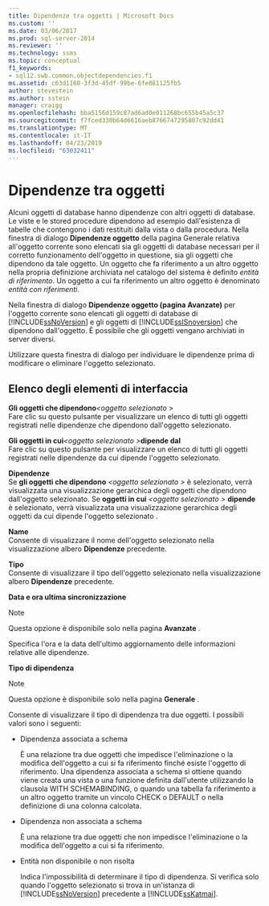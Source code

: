 ```yaml
---
title: Dipendenze tra oggetti | Microsoft Docs
ms.custom: ''
ms.date: 03/06/2017
ms.prod: sql-server-2014
ms.reviewer: ''
ms.technology: ssms
ms.topic: conceptual
f1_keywords:
- sql12.swb.common.objectdependencies.f1
ms.assetid: c63d1160-3f3d-45df-99be-6fe081125fb5
author: stevestein
ms.author: sstein
manager: craigg
ms.openlocfilehash: bba5156d159c87ad6ad0e011268bc655b45a5c37
ms.sourcegitcommit: f7fced330b64d6616aeb8766747295807c92dd41
ms.translationtype: MT
ms.contentlocale: it-IT
ms.lasthandoff: 04/23/2019
ms.locfileid: "63032411"
---
```

# <a name="object-dependencies"></a>Dipendenze tra oggetti
  Alcuni oggetti di database hanno dipendenze con altri oggetti di database. Le viste e le stored procedure dipendono ad esempio dall'esistenza di tabelle che contengono i dati restituiti dalla vista o dalla procedura. Nella finestra di dialogo **Dipendenze oggetto** della pagina Generale relativa all'oggetto corrente sono elencati sia gli oggetti di database necessari per il corretto funzionamento dell'oggetto in questione, sia gli oggetti che dipendono da tale oggetto. Un oggetto che fa riferimento a un altro oggetto nella propria definizione archiviata nel catalogo del sistema è definito *entità di riferimento*. Un oggetto a cui fa riferimento un altro oggetto è denominato *entità con riferimenti*.  
  
 Nella finestra di dialogo **Dipendenze oggetto (pagina Avanzate)** per l'oggetto corrente sono elencati gli oggetti di database di [!INCLUDE[ssNoVersion](../../includes/ssnoversion-md.md)] e gli oggetti di [!INCLUDE[ssISnoversion](../../includes/ssisnoversion-md.md)] che dipendono dall'oggetto. È possibile che gli oggetti vengano archiviati in server diversi.  
  
 Utilizzare questa finestra di dialogo per individuare le dipendenze prima di modificare o eliminare l'oggetto selezionato.  
  
## <a name="uielement-list"></a>Elenco degli elementi di interfaccia  
 **Gli oggetti che dipendono**_\<oggetto selezionato >_  
 Fare clic su questo pulsante per visualizzare un elenco di tutti gli oggetti registrati nelle dipendenze che dipendono dall'oggetto selezionato.  
  
 **Gli oggetti in cui**_\<oggetto selezionato >_**dipende dal**  
 Fare clic su questo pulsante per visualizzare un elenco di tutti gli oggetti registrati nelle dipendenze da cui dipende l'oggetto selezionato.  
  
 **Dipendenze**  
 Se **gli oggetti che dipendono**  _\<oggetto selezionato >_ è selezionato, verrà visualizzata una visualizzazione gerarchica degli oggetti che dipendono dall'oggetto selezionato. Se **oggetti in cui**  _\<oggetto selezionato >_ **dipende** è selezionato, verrà visualizzata una visualizzazione gerarchica degli oggetti da cui dipende l'oggetto selezionato .  
  
 **Name**  
 Consente di visualizzare il nome dell'oggetto selezionato nella visualizzazione albero **Dipendenze** precedente.  
  
 **Tipo**  
 Consente di visualizzare il tipo dell'oggetto selezionato nella visualizzazione albero **Dipendenze** precedente.  
  
 **Data e ora ultima sincronizzazione**  
 > [!NOTE]  
>  Questa opzione è disponibile solo nella pagina **Avanzate** .  
  
 Specifica l'ora e la data dell'ultimo aggiornamento delle informazioni relative alle dipendenze.  
  
 **Tipo di dipendenza**  
 > [!NOTE]  
>  Questa opzione è disponibile solo nella pagina **Generale** .  
  
 Consente di visualizzare il tipo di dipendenza tra due oggetti. I possibili valori sono i seguenti:  
  
-   Dipendenza associata a schema  
  
     È una relazione tra due oggetti che impedisce l'eliminazione o la modifica dell'oggetto a cui si fa riferimento finché esiste l'oggetto di riferimento. Una dipendenza associata a schema si ottiene quando viene creata una vista o una funzione definita dall'utente utilizzando la clausola WITH SCHEMABINDING, o quando una tabella fa riferimento a un altro oggetto tramite un vincolo CHECK o DEFAULT o nella definizione di una colonna calcolata.  
  
-   Dipendenza non associata a schema  
  
     È una relazione tra due oggetti che non impedisce l'eliminazione o la modifica dell'oggetto a cui si fa riferimento.  
  
-   Entità non disponibile o non risolta  
  
     Indica l'impossibilità di determinare il tipo di dipendenza. Si verifica solo quando l'oggetto selezionato si trova in un'istanza di [!INCLUDE[ssNoVersion](../../includes/ssnoversion-md.md)] precedente a [!INCLUDE[ssKatmai](../../includes/sskatmai-md.md)].  
  
  
